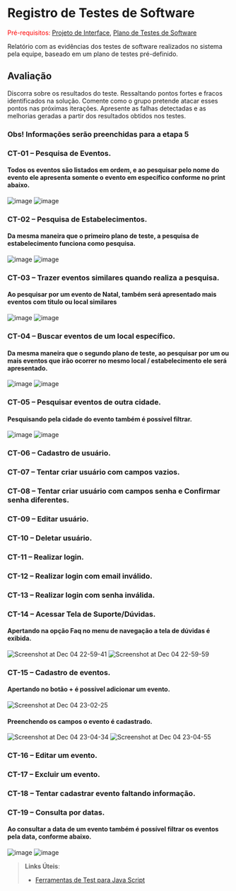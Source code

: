 # Registro de Testes de Software

<span style="color:red">Pré-requisitos: <a href="3-Projeto de Interface.md"> Projeto de Interface</a></span>, <a href="8-Plano de Testes de Software.md"> Plano de Testes de Software</a>

Relatório com as evidências dos testes de software realizados no sistema pela equipe, baseado em um plano de testes pré-definido.

## Avaliação

Discorra sobre os resultados do teste. Ressaltando pontos fortes e fracos identificados na solução. Comente como o grupo pretende atacar esses pontos nas próximas iterações. Apresente as falhas detectadas e as melhorias geradas a partir dos resultados obtidos nos testes.

### Obs! Informações serão preenchidas para a etapa 5

### CT-01 – Pesquisa de Eventos.

#### Todos os eventos são listados em ordem, e ao pesquisar pelo nome do evento ele apresenta somente o evento em específico conforme no print abaixo.
![image](https://github.com/ICEI-PUC-Minas-PMV-ADS/pmv-ads-2023-2-e3-proj-mov-t1-entre-time/assets/113395332/ec7b7fc4-8eeb-40e2-95c2-9cc1504396ce)
![image](https://github.com/ICEI-PUC-Minas-PMV-ADS/pmv-ads-2023-2-e3-proj-mov-t1-entre-time/assets/113395332/b373a659-3f5d-458b-ad22-5f08f6547973)


### CT-02 – Pesquisa de Estabelecimentos.

#### Da mesma maneira que o primeiro plano de teste, a pesquisa de estabelecimento funciona como pesquisa.
![image](https://github.com/ICEI-PUC-Minas-PMV-ADS/pmv-ads-2023-2-e3-proj-mov-t1-entre-time/assets/113395332/fcb77d97-f8fc-4dc8-8af4-9a805fc43edc)
![image](https://github.com/ICEI-PUC-Minas-PMV-ADS/pmv-ads-2023-2-e3-proj-mov-t1-entre-time/assets/113395332/8019d18e-5e17-4c2f-844a-dab06a44e5ed)


### CT-03 – Trazer eventos similares quando realiza a pesquisa.

#### Ao pesquisar por um evento de Natal, também será apresentado mais eventos com titulo ou local similares
![image](https://github.com/ICEI-PUC-Minas-PMV-ADS/pmv-ads-2023-2-e3-proj-mov-t1-entre-time/assets/113395332/923243b1-fea2-431d-8607-4c61113fa0b0)
![image](https://github.com/ICEI-PUC-Minas-PMV-ADS/pmv-ads-2023-2-e3-proj-mov-t1-entre-time/assets/113395332/ea3a45da-c18b-4a42-8305-6a0243e19166)


### CT-04 – Buscar eventos de um local específico.

#### Da mesma maneira que o segundo plano de teste, ao pesquisar por um ou mais eventos que irão ocorrer no mesmo local / estabelecimento ele será apresentado.
![image](https://github.com/ICEI-PUC-Minas-PMV-ADS/pmv-ads-2023-2-e3-proj-mov-t1-entre-time/assets/113395332/fcb77d97-f8fc-4dc8-8af4-9a805fc43edc)
![image](https://github.com/ICEI-PUC-Minas-PMV-ADS/pmv-ads-2023-2-e3-proj-mov-t1-entre-time/assets/113395332/8019d18e-5e17-4c2f-844a-dab06a44e5ed)


### CT-05 – Pesquisar eventos de outra cidade.

#### Pesquisando pela cidade do evento também é possível filtrar.
![image](https://github.com/ICEI-PUC-Minas-PMV-ADS/pmv-ads-2023-2-e3-proj-mov-t1-entre-time/assets/113395332/83318699-b9ea-4012-8d9a-c27768d11b2c)
![image](https://github.com/ICEI-PUC-Minas-PMV-ADS/pmv-ads-2023-2-e3-proj-mov-t1-entre-time/assets/113395332/9f71673a-1ec2-4f82-b0e9-cc12a2fb4b35)


### CT-06 – Cadastro de usuário.

### CT-07 – Tentar criar usuário com campos vazios.

### CT-08 – Tentar criar usuário com campos senha e Confirmar senha diferentes.

### CT-09 – Editar usuário.

### CT-10 – Deletar usuário.

### CT-11 – Realizar login.

### CT-12 – Realizar login com email inválido.

### CT-13 – Realizar login com senha inválida.

### CT-14 – Acessar Tela de Suporte/Dúvidas.

#### Apertando na opção Faq no menu de navegação a tela de dúvidas é exibida.

![Screenshot at Dec 04 22-59-41](https://github.com/ICEI-PUC-Minas-PMV-ADS/pmv-ads-2023-2-e3-proj-mov-t1-entre-time/assets/82223068/046dea57-d230-41b9-bccc-30c1d0ad16a7)
![Screenshot at Dec 04 22-59-59](https://github.com/ICEI-PUC-Minas-PMV-ADS/pmv-ads-2023-2-e3-proj-mov-t1-entre-time/assets/82223068/1209fb6a-3a72-4c3d-bd1f-d8cfc92ffff2)

### CT-15 – Cadastro de eventos.

#### Apertando no botão + é possivel adicionar um evento.

![Screenshot at Dec 04 23-02-25](https://github.com/ICEI-PUC-Minas-PMV-ADS/pmv-ads-2023-2-e3-proj-mov-t1-entre-time/assets/82223068/b72d1a9e-058e-4a3d-978b-9aece132f7b4)

#### Preenchendo os campos o evento é cadastrado.

![Screenshot at Dec 04 23-04-34](https://github.com/ICEI-PUC-Minas-PMV-ADS/pmv-ads-2023-2-e3-proj-mov-t1-entre-time/assets/82223068/e0f4087b-a71e-40a7-8589-e611c1bd545e)
![Screenshot at Dec 04 23-04-55](https://github.com/ICEI-PUC-Minas-PMV-ADS/pmv-ads-2023-2-e3-proj-mov-t1-entre-time/assets/82223068/3acd8391-63df-44cd-ae1d-44a6b08d4d45)


### CT-16 – Editar um evento.

### CT-17 – Excluir um evento.

### CT-18 – Tentar cadastrar evento faltando informação.

### CT-19 – Consulta por datas.

#### Ao consultar a data de um evento também é possível filtrar os eventos pela data, conforme abaixo.
![image](https://github.com/ICEI-PUC-Minas-PMV-ADS/pmv-ads-2023-2-e3-proj-mov-t1-entre-time/assets/113395332/0a97f289-d6b4-4829-b5bf-e8cce4523ce4)
![image](https://github.com/ICEI-PUC-Minas-PMV-ADS/pmv-ads-2023-2-e3-proj-mov-t1-entre-time/assets/113395332/29a97e5f-89f3-4dfa-9dd6-f595a1991833)


> **Links Úteis**:
> - [Ferramentas de Test para Java Script](https://geekflare.com/javascript-unit-testing/)
